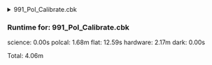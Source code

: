 <details><summary>991_Pol_Calibrate.cbk</summary><blockquote><pre><details><summary>991_FW.rcp</summary><blockquote><pre>prefilterrange 991
</pre></blockquote></details><details><summary>setupCal.rcp</summary><blockquote><pre>diffuser  in
cover out
occ		out
shut	out
calib	in
</pre></blockquote></details><details><summary>991_Pol_Calibrate.rcp</summary><blockquote><pre>calret	0
calpol	0
<details><summary>991_01wave_2beam_16sums_1rep_BOTH.rcp</summary><blockquote><pre>data	rcam	both	991.26	16
data	tcam	both	991.26	16
</pre></blockquote></details>calpol	45
<details><summary>991_01wave_2beam_16sums_1rep_BOTH.rcp</summary><blockquote><pre>data	rcam	both	991.26	16
data	tcam	both	991.26	16
</pre></blockquote></details>calpol	90
<details><summary>991_01wave_2beam_16sums_1rep_BOTH.rcp</summary><blockquote><pre>data	rcam	both	991.26	16
data	tcam	both	991.26	16
</pre></blockquote></details>calpol	135
<details><summary>991_01wave_2beam_16sums_1rep_BOTH.rcp</summary><blockquote><pre>data	rcam	both	991.26	16
data	tcam	both	991.26	16
</pre></blockquote></details>calret	45
calpol	0
<details><summary>991_01wave_2beam_16sums_1rep_BOTH.rcp</summary><blockquote><pre>data	rcam	both	991.26	16
data	tcam	both	991.26	16
</pre></blockquote></details>calpol	45
<details><summary>991_01wave_2beam_16sums_1rep_BOTH.rcp</summary><blockquote><pre>data	rcam	both	991.26	16
data	tcam	both	991.26	16
</pre></blockquote></details>calpol	90
<details><summary>991_01wave_2beam_16sums_1rep_BOTH.rcp</summary><blockquote><pre>data	rcam	both	991.26	16
data	tcam	both	991.26	16
</pre></blockquote></details>calpol	135
<details><summary>991_01wave_2beam_16sums_1rep_BOTH.rcp</summary><blockquote><pre>data	rcam	both	991.26	16
data	tcam	both	991.26	16
</pre></blockquote></details>calib	out
<details><summary>991_01wave_2beam_16sums_1rep_BOTH.rcp</summary><blockquote><pre>data	rcam	both	991.26	16
data	tcam	both	991.26	16
</pre></blockquote></details></pre></blockquote></details></pre></blockquote></details><h3>Runtime for: 991_Pol_Calibrate.cbk    </h3>

  science: 0.00s  polcal: 1.68m  flat: 12.59s  hardware: 2.17m  dark: 0.00s

  Total: 4.06m
